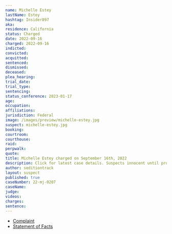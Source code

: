 ```yaml
---
name: Michelle Estey
lastName: Estey
hashtag: Insider897
aka:
residence: California
status: Charged
date: 2022-09-16
charged: 2022-09-16
indicted:
convicted:
acquitted:
sentenced:
dismissed:
deceased:
plea_hearing:
trial_date:
trial_type:
sentencing:
status_conference: 2023-01-17
age:
occupation:
affiliations:
jurisdiction: Federal
image: /images/preview/michelle-estey.jpg
suspect: michelle-estey.jpg
booking:
courtroom:
courthouse:
raid:
perpwalk:
quote:
title: Michelle Estey charged on September 16th, 2022
description: Click for latest case details. Suspects innocent until proven guilty.
author: seditiontrack
layout: suspect
published: true
caseNumber: 22-mj-0207
caseName:
judge:
videos:
charges:
sentence:
---
```

- [Complaint](https://www.justice.gov/usao-dc/case-multi-defendant/file/1537956/download)
- [Statement of Facts](https://www.justice.gov/usao-dc/case-multi-defendant/file/1537961/download)
